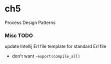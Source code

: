# ch5

Process Design Patterns

### Misc TODO

update Intellij Erl file template for standard Erl file

- don't want `-export(compile_all)` 